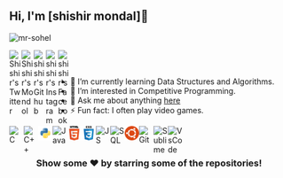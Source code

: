 ## Hi, I'm [shishir mondal]👋

<p align="left"> <img src="https://komarev.com/ghpvc/?username=mr-sohel&label=Views&color=blue&style=plastic" alt="mr-sohel" /> </p>
<a href="https://twitter.com/ShishirMondol13">
  <img align="left" alt="Shishir's Twitter" width="22px" src="https://cdn-icons-png.flaticon.com/512/733/733579.png" />
</a>
<a href="https://www.linkedin.com/in/shishir-mondol-5a268828b/">
  <img align="left" alt="Shishir's Mondol" width="22px" src="https://cdn-icons-png.flaticon.com/512/3536/3536505.png" />
</a>
<a href="https://github.com/shishirmondal13">
  <img align="left" alt="shishir's Github" width="22px" src="https://cdn-icons-png.flaticon.com/512/270/270798.png" />
</a>
<a href="https://www.instagram.com/shishir_mondal_/">
  <img align="left" alt="shishir's Instagram" width="22px" src="https://cdn-icons-png.flaticon.com/512/2111/2111463.png" />
</a>
<a href="https://www.facebook.com/shishir.mondol.921?mibextid=ZbWKwL">
  <img align="left" alt="shishir's Facebook" width="22px" src="https://cdn-icons-png.flaticon.com/512/5968/5968764.png" />
</a>
<br/>
<br/>

- 🌱 I’m currently learning Data Structures and Algorithms.
- 🤔 I’m interested in Competitive Programming.
- 💬 Ask me about anything [here](https://www.linkedin.com/in/mrsohelcse/)
- ⚡ Fun fact: I often play video games.





<img align="left" alt="C" width="26px" src="https://cdn-icons-png.flaticon.com/512/3097/3097008.png"/>
<img align="left" alt="C++" width="26px" src="https://cdn-icons-png.flaticon.com/512/6132/6132222.png"/>
<img align="left" alt="Python" width="26px" src="https://raw.githubusercontent.com/github/explore/80688e429a7d4ef2fca1e82350fe8e3517d3494d/topics/python/python.png"/>
<img align="left" alt="Java" width="26px" src="https://cdn-icons-png.flaticon.com/512/226/226777.png"/>
<img align="left" alt="HTML5" width="26px" src="https://raw.githubusercontent.com/github/explore/80688e429a7d4ef2fca1e82350fe8e3517d3494d/topics/html/html.png"/>
<img align="left" alt="CSS3" width="26px" src="https://raw.githubusercontent.com/github/explore/80688e429a7d4ef2fca1e82350fe8e3517d3494d/topics/css/css.png" />

<img align="left" alt="JS" width="26px" src="https://cdn-icons-png.flaticon.com/512/4726/4726005.png"/>
<img align="left" alt="SQL" width="26px" src="https://cdn-icons-png.flaticon.com/512/4492/4492311.png"/>
<img align="left" alt="Ubuntu" width="26px" src="https://raw.githubusercontent.com/github/explore/80688e429a7d4ef2fca1e82350fe8e3517d3494d/topics/ubuntu/ubuntu.png"/>
<img align="left" alt="Git" width="26px" src="https://cdn-icons-png.flaticon.com/512/4494/4494748.png"/>
<img align="left" alt="Sublime" width="26px" src="https://www.sublimehq.com/images/sublime_text.png"/>
<img align="left" alt="VsCode" width="26px" src="https://upload.wikimedia.org/wikipedia/commons/9/9a/Visual_Studio_Code_1.35_icon.svg"/>
<br/>
<br/>

<div align="center">
  
### Show some ❤️ by starring some of the repositories!

</div>
